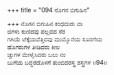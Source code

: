 +++
title = "094 ನೊಗನ ಬಿಗುಹಿನ"

+++
ನೊಗನ ಬಿಗುಹಿನ ಕಂಧದುರು ವಾ   
ಜಿಗಳು ಕುಣಿದವು ಪಲ್ಲವದ ಸೆರ  
ಗಗಿಯೆ ಟೆಕ್ಕೆಯವೆತ್ತಿದವು ಮುಮ್ಮೊನೆಯ ಸೂನಗೆಯ  
ಹೊಗರುಗಳ ತೀಡಿದರು ಕೀಲ  
ಚ್ಚುಗಳ ಮೇಳೈಸಿದರು ಬಲು ನಂ  
ಬುಗೆಯ ಬದ್ಧರದೊಳಗೆ ತುಂಬಿದರಸ್ತ್ರ ಶಸ್ತ್ರಗಳ     ॥94॥